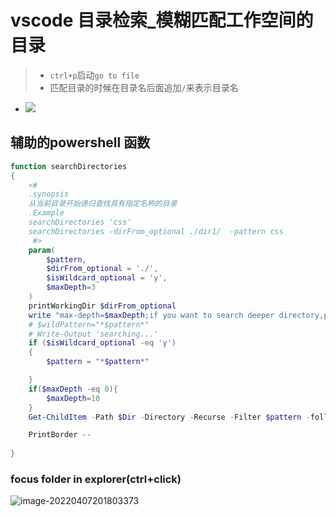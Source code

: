 # vscode 目录检索_模糊匹配工作空间的目录

> - `ctrl+p`启动`go to file`
> - 匹配目录的时候在目录名后面追加`/`来表示目录名

- ![](https://s2.loli.net/2022/04/07/N7PkJfsqW9FioyY.png)

## 辅助的powershell 函数

```powershell
function searchDirectories
{
    <#     
    .synopsis
    从当前目录开始递归查找具有指定名称的目录
    .Example 
    searchDirectories 'css' 
    searchDirectories -dirFrom_optional ./dir1/  -pattern css 
     #>
    param(
        $pattern,
        $dirFrom_optional = './',
        $isWildcard_optional = 'y',
        $maxDepth=3
    )
    printWorkingDir $dirFrom_optional
    write "max-depth=$maxDepth;if you want to search deeper directory,please modify the maxDepth as you want(0 will be equivalent 10)"
    # $wildPattern="*$pattern*"
    # Write-Output 'searching...'
    if ($isWildcard_optional -eq 'y')
    {
        $pattern = "*$pattern*"

    }
    if($maxDepth -eq 0){
        $maxDepth=10
    }
    Get-ChildItem -Path $Dir -Directory -Recurse -Filter $pattern -followSymlink  -Depth $maxDepth| Select-Object name, FullName 

    PrintBorder --
  
}
```

### focus folder in explorer(ctrl+click)

![image-20220407201803373](https://s2.loli.net/2022/04/07/6sCQZpA9wGhVfti.png)
